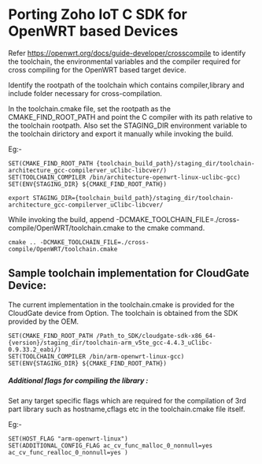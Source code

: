 # Porting Zoho IoT C SDK for OpenWRT based Devices

Refer https://openwrt.org/docs/guide-developer/crosscompile  to identify the toolchain, the environmental variables and the compiler required for cross compiling for the OpenWRT based target device.
 
Identify the rootpath of the toolchain which contains compiler,library and include folder necessary for cross-compilation.

In the toolchain.cmake file, set the rootpath as the CMAKE_FIND_ROOT_PATH and point the C compiler with its path relative to the toolchain rootpath. 
Also set the STAGING_DIR environment variable to the toolchain dirictory and export it manually while invoking the build.

Eg:-
```
SET(CMAKE_FIND_ROOT_PATH {toolchain_build_path}/staging_dir/toolchain-architecture_gcc-compilerver_uClibc-libcver/)
SET(TOOLCHAIN_COMPILER /bin/architecture-openwrt-linux-uclibc-gcc)
SET(ENV{STAGING_DIR} ${CMAKE_FIND_ROOT_PATH})
```

```
export STAGING_DIR={toolchain_build_path}/staging_dir/toolchain-architecture_gcc-compilerver_uClibc-libcver/
```
While invoking the build, append -DCMAKE_TOOLCHAIN_FILE=./cross-compile/OpenWRT/toolchain.cmake to the cmake command. 
```
cmake .. -DCMAKE_TOOLCHAIN_FILE=./cross-compile/OpenWRT/toolchain.cmake
```
## Sample toolchain implementation for CloudGate Device:

The current implementation in the toolchain.cmake is provided for the CloudGate device from Option.
The toolchain is obtained from the SDK provided by the OEM. 

```
SET(CMAKE_FIND_ROOT_PATH /Path_to_SDK/cloudgate-sdk-x86_64-{version}/staging_dir/toolchain-arm_v5te_gcc-4.4.3_uClibc-0.9.33.2_eabi/)
SET(TOOLCHAIN_COMPILER /bin/arm-openwrt-linux-gcc)
SET(ENV{STAGING_DIR} ${CMAKE_FIND_ROOT_PATH})
```

##### Additional flags for compiling the library :
Set any target specific flags which are required for the compilation of 3rd part library such as hostname,cflags etc in the toolchain.cmake file itself.

Eg:-
```
SET(HOST_FLAG "arm-openwrt-linux")
SET(ADDITIONAL_CONFIG_FLAG ac_cv_func_malloc_0_nonnull=yes ac_cv_func_realloc_0_nonnull=yes )
```